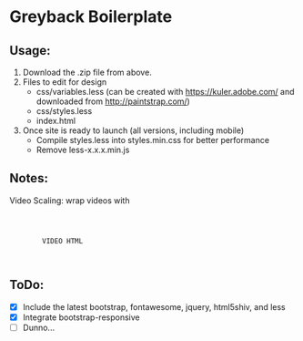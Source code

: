 Greyback Boilerplate
====================

Usage:
------
1. Download the .zip file from above.
2. Files to edit for design
	* css/variables.less (can be created with https://kuler.adobe.com/ and downloaded from http://paintstrap.com/)
	* css/styles.less
	* index.html
3. Once site is ready to launch (all versions, including mobile) 
	* Compile styles.less into styles.min.css for better performance
	* Remove less-x.x.x.min.js

Notes:
------
Video Scaling: wrap videos with
<pre><code>
	<div class="scaleVid ratio16x9">
		VIDEO HTML
	</div>
</code></pre>

ToDo:
-----
- [X] Include the latest bootstrap, fontawesome, jquery, html5shiv, and less
- [X] Integrate bootstrap-responsive
- [ ] Dunno...